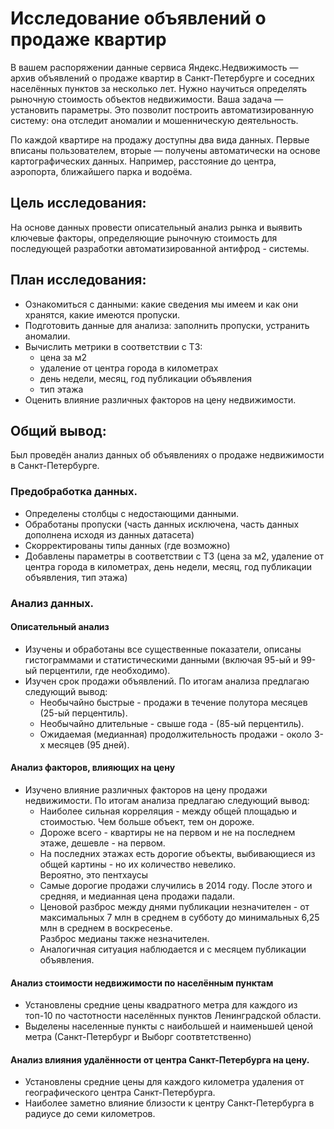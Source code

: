 # Исследование объявлений о продаже квартир

В вашем распоряжении данные сервиса Яндекс.Недвижимость — архив объявлений о продаже квартир в Санкт-Петербурге и соседних населённых пунктов за несколько лет. Нужно научиться определять рыночную стоимость объектов недвижимости. Ваша задача — установить параметры. Это позволит построить автоматизированную систему: она отследит аномалии и мошенническую деятельность. 

По каждой квартире на продажу доступны два вида данных. Первые вписаны пользователем, вторые — получены автоматически на основе картографических данных. Например, расстояние до центра, аэропорта, ближайшего парка и водоёма. 

## Цель исследования:  

На основе данных провести описательный анализ рынка и выявить ключевые факторы, определяющие рыночную стоимость для последующей разработки автоматизированной антифрод - системы.

## План исследования:

- Ознакомиться с данными: какие сведения мы имеем и как они хранятся, какие имеются пропуски.
- Подготовить данные для анализа: заполнить пропуски, устранить аномалии.
- Вычислить метрики в соответствии с ТЗ: 
    * цена за м2
    * удаление от центра города в километрах 
    * день недели, месяц, год публикации объявления
    * тип этажа
- Оценить влияние различных факторов на цену недвижимости.

## Общий вывод:

Был проведён анализ данных об объявлениях о продаже недвижимости в Санкт-Петербурге.  

### Предобработка данных.
- Определены столбцы с недостающими данными.
- Обработаны пропуски (часть данных исключена, часть данных дополнена исходя из данных датасета)
- Скорректированы типы данных (где возможно)
- Добавлены параметры в соответствии с ТЗ (цена за м2, удаление от центра города в километрах, день недели, месяц, год публикации объявления, тип этажа)  

### Анализ данных.
#### Описательный анализ
- Изучены и обработаны все существенные показатели, описаны гистограммами и статистическими данными (включая 95-ый и 99-ый перцентили, где необходимо).
- Изучен срок продажи объявлений. По итогам анализа предлагаю следующий вывод: 
    * Необычайно быстрые - продажи в течение полутора месяцев (25-ый перцентиль).  
    * Необычайно длительные - свыше года - (85-ый перцентиль).
    * Ожидаемая (медианная) продолжительность продажи - около 3-х месяцев (95 дней).  
    
#### Анализ факторов, влияющих на цену
- Изучено влияние различных факторов на цену продажи недвижимости. По итогам анализа предлагаю следующий вывод:
    * Наиболее сильная корреляция - между общей площадью и стоимостью. Чем больше объект, тем он дороже.
    * Дороже всего - квартиры не на первом и не на последнем этаже, дешевле - на первом. 
    * На последних этажах есть дорогие объекты, выбивающиеся из общей картины - но их количество невелико.   
    Вероятно, это пентхаусы
    * Самые дорогие продажи случились в 2014 году. После этого и средняя, и медианная цена продажи падали. 
    * Ценовой разброс между днями публикации незначителен - от максимальных 7 млн в среднем в субботу до минимальных 6,25 млн в среднем в воскресенье.  
    Разброс медианы также незначителен.
    * Аналогичная ситуация наблюдается и с месяцем публикации объявления.  
    
#### Анализ стоимости недвижимости по населённым пунктам
- Установлены средние цены квадратного метра для каждого из топ-10 по частотности населённых пунктов Ленинградской области.
- Выделены населенные пункты с наибольшей и наименьшей ценой метра (Санкт-Петербург и Выборг соотвтетственно)  

#### Анализ влияния удалённости от центра Санкт-Петербурга на цену.
- Установлены средние цены для каждого километра удаления от географического центра Санкт-Петербурга.
- Наиболее заметно влияние близости к центру Санкт-Петербурга в радиусе до семи километров.
